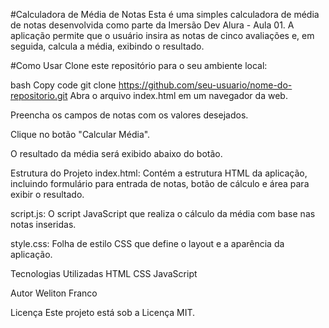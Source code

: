 #Calculadora de Média de Notas
Esta é uma simples calculadora de média de notas desenvolvida como parte da Imersão Dev Alura - Aula 01. A aplicação permite que o usuário insira as notas de cinco avaliações e, em seguida, calcula a média, exibindo o resultado.

#Como Usar
Clone este repositório para o seu ambiente local:

bash
Copy code
git clone https://github.com/seu-usuario/nome-do-repositorio.git
Abra o arquivo index.html em um navegador da web.

Preencha os campos de notas com os valores desejados.

Clique no botão "Calcular Média".

O resultado da média será exibido abaixo do botão.

Estrutura do Projeto
index.html: Contém a estrutura HTML da aplicação, incluindo formulário para entrada de notas, botão de cálculo e área para exibir o resultado.

script.js: O script JavaScript que realiza o cálculo da média com base nas notas inseridas.

style.css: Folha de estilo CSS que define o layout e a aparência da aplicação.

Tecnologias Utilizadas
HTML
CSS
JavaScript

Autor
Weliton Franco

Licença
Este projeto está sob a Licença MIT.
